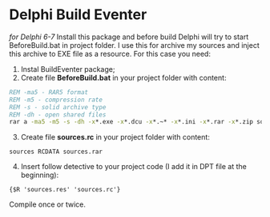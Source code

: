 # Delphi Build Eventer
*for Delphi 6-7*
Install this package and before build Delphi will try to start BeforeBuild.bat in project folder.
I use this for archive my sources and inject this archive to EXE file as a resource.
For this case you need:
1. Instal BuildEventer package;
2. Create file **BeforeBuild.bat** in your project folder with content:
```cmd
REM -ma5 - RAR5 format
REM -m5 - compression rate
REM -s - solid archive type
REM -dh - open shared files
rar a -ma5 -m5 -s -dh -x*.exe -x*.dcu -x*.~* -x*.ini -x*.rar -x*.zip sources.rar *.*
```
3. Create file **sources.rc** in your project folder with content:
```
sources RCDATA sources.rar
```
4. Insert follow detective to your project code (I add it in DPT file at the beginning):
```
{$R 'sources.res' 'sources.rc'}
```
Compile once or twice.